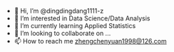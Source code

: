 - 👋 Hi, I’m @dingdingdang1111-z
- 👀 I’m interested in Data Science/Data Analysis
- 🌱 I’m currently learning Applied Statistics
- 💞️ I’m looking to collaborate on ...
- 📫 How to reach me zhengchenyuan1998@126.com

<!---
dingdingdang1111-z/dingdingdang1111-z is a ✨ special ✨ repository because its `README.md` (this file) appears on your GitHub profile.
You can click the Preview link to take a look at your changes.
--->
